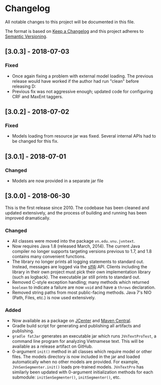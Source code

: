 # Changelog

All notable changes to this project will be documented in this file.

The format is based on [Keep a Changelog](http://keepachangelog.com/en/1.0.0/)
and this project adheres to [Semantic Versioning](http://semver.org/spec/v2.0.0.html).

## [3.0.3] - 2018-07-03

### Fixed

* Once again fixing a problem with external model loading. The previous release would have worked if the author had run "clean" before releasing D:
* Previous fix was not aggressive enough; updated code for configuring CRF and MaxEnt taggers.

## [3.0.2] - 2018-07-02

### Fixed

* Models loading from resource jar was fixed. Several internal APIs had to be changed for this fix.

## [3.0.1] - 2018-07-01

### Changed

* Models are now provided in a separate jar file

## [3.0.0] - 2018-06-30

This is the first release since 2010. The codebase has been cleaned and updated extensively, and the process of building and running has been improved dramatically.

### Changed

* All classes were moved into the package `vn.edu.vnu.jvntext`.
* Now requires Java 1.8 (released March, 2014). The current Java compiler no longer supports targeting versions previous to 1.7, and 1.8 contains many convenient functions.
* The library no longer prints all logging statements to standard out. Instead, messages are logged via the [slf4j](https://www.slf4j.org/) API. Clients including the library in their own project must pick their own implementation library (such as logback). The executable jar still prints to standard out.
* Removed C-style exception handling; many methods which returned `boolean` to indicate a failure are now `void` and have a `throws` declaration.
* Removed string paths from most public-facing methods. Java 7's NIO (Path, Files, etc.) is now used extensively.

### Added

* Now available as a package on [JCenter](https://bintray.com/bintray/jcenter) and [Maven Central](https://search.maven.org/).
* Gradle build script for generating and publishing all artifacts and publishing.
* `gradle fatJar` generates an executable jar which runs `JVnTextProTest`, a command line program for analyzing Vietnamese text. This will be available as a release artifact on GitHub.
* 0-argument `init()` method in all classes which require model or other files. The models directory is now included in the jar and loaded automatically when no other models are provided. For example, `JVnSenSegmenter.init()` loads pre-trained models. `JVnTextPro` has similarly been updated with 0-argument initialization methods for each submodule: `initSenSegmenter()`, `initSegmenter()`, etc.
